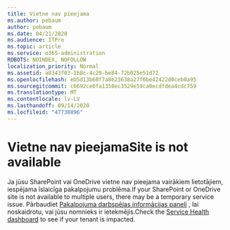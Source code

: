 ```yaml
---
title: Vietne nav pieejama
ms.author: pebaum
author: pebaum
ms.date: 04/21/2020
ms.audience: ITPro
ms.topic: article
ms.service: o365-administration
ROBOTS: NOINDEX, NOFOLLOW
localization_priority: Normal
ms.assetid: a8343f03-1b8c-4c29-be84-72b025e51d72
ms.openlocfilehash: eb5d13b60f7a8e23638a27f6be42422d0ceb0a95
ms.sourcegitcommit: c6692ce0fa1358ec3529e59ca0ecdfdea4cdc759
ms.translationtype: MT
ms.contentlocale: lv-LV
ms.lasthandoff: 09/14/2020
ms.locfileid: "47738896"
---
```

# <a name="site-is-not-available"></a><span data-ttu-id="5a7aa-102">Vietne nav pieejama</span><span class="sxs-lookup"><span data-stu-id="5a7aa-102">Site is not available</span></span>

<span data-ttu-id="5a7aa-103">Ja jūsu SharePoint vai OneDrive vietne nav pieejama vairākiem lietotājiem, iespējama īslaicīga pakalpojumu problēma.</span><span class="sxs-lookup"><span data-stu-id="5a7aa-103">If your SharePoint or OneDrive site is not available to multiple users, there may be a temporary service issue.</span></span> <span data-ttu-id="5a7aa-104">Pārbaudiet [Pakalpojuma darbspējas informācijas paneli](https://admin.microsoft.com/AdminPortal/Home#/servicehealth) , lai noskaidrotu, vai jūsu nomnieks ir ietekmējis.</span><span class="sxs-lookup"><span data-stu-id="5a7aa-104">Check the [Service Health dashboard](https://admin.microsoft.com/AdminPortal/Home#/servicehealth) to see if your tenant is impacted.</span></span> 
  

